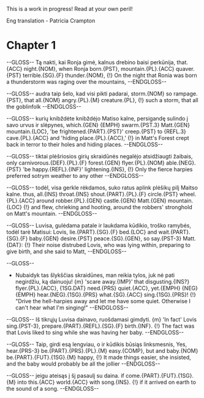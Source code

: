 This is a work in progress! Read at your own peril!

Eng translation - Patricia Crampton

# Chapter 1

--GLOSS--
Tą nakti, kai Ronja gimė, kalnus drebino baisi perkūnija,
that.{ACC} night.{NOM}, when Ronja born.{PST}, mountain.{PL}.{ACC} quaver.{PST} terrible.{SG}.{F} thunder.{NOM},
{!} On the night that Ronia was born a thunderstorm was raging over the mountains, 
--ENDGLOSS--

--GLOSS--
audra taip šelo, kad visi pikti padarai,
storm.{NOM} so rampage.{PST}, that all.{NOM} angry.{PL}.{M} creature.{PL},
{!} such a storm, that all the goblinfolk
--ENDGLOSS--

--GLOSS--
kurių knibždėte knibždėjo Matiso kalne, persigandę sulindo į savo urvus ir slėpynes,
which.{GEN} {EMPH} swarm.{PST.3} Matt.{GEN} mountain.{LOC}, 'be frightened.{PART}.{PST}' creep.{PST} to {REFL.3} cave.{PL}.{ACC} and 'hiding place.{PL}.{ACC},'
{!} in Matt's Forest crept back in terror to their holes and hiding places.
--ENDGLOSS--

--GLOSS--
tiktai plėšriosios girių skraidūnės negalėjo atsidžiaugti žaibais,
only carnivorous.{DEF}.{PL}.{F} forest.{GEN} flyer.{PL}.{NOM} able.{NEG}.{PST} 'be happy.{REFL}.{INF}' lightening.{INS},
{!} Only the fierce harpies preferred sotrym weather to any other
--ENDGLOSS--

--GLOSS--
todėl, visa gerkle rėkdamos, suko ratus aplink plėšikų pilį Maitso kalne.
thus, all.{INS} throat.{INS} shout.{PART}.{PL}.{F} circle.{PST} wheel.{PL}.{ACC} around robber.{PL}.{GEN} castle.{GEN} Matt.{GEN} mountain.{LOC}
{!} and flew, chrieking and hooting, around the robbers' stronghold on Matt's mountain.
--ENDGLOSS--

--GLOSS--
Luvisa, gulėdama patale ir laukdama kūdikio, troško ramybės, todėl tarė Matisui:
Lovis, lie.{PART}.{SG}.{F} bed.{LOC} and wait.{PART}.{SG}.{F} baby.{GEN} desire.{PST} peace.{SG}.{GEN}, so say.{PST-3} Matt.{DAT}:
{!} Their noise distrubed Lovis, who was lying within, preparing to give birth, and she said to Matt,
--ENDGLOSS--

--GLOSS--
- Nubaidyk tas šlykščias skraidūnes, man reikia tylos, juk nė pati negirdžiu, ką dainuoju!
{m} 'scare away.{IMP}' that disgusting.{INS?} flyer.{PL}.{ACC}, {1SG.DAT} need.{PRS} quiet.{ACC}, yet.{EMPH} {NEG} {EMPH} hear.{NEG}.{1SG}.{PRS} what.{SG}.{ACC} sing.{1SG}.{PRS}!
{!} "Drive the hell-harpies away and let me have some quiet. Otherwise I can't hear what I'm singing!"
--ENDGLOSS--

--GLOSS--
Iš tikrųjų Luvisa dainavo, ruošdamasi gimdyti.
{m} 'In fact' Lovis sing.{PST-3}, prepare.{PART}.{REFL}.{SG}.{F} birth.{INF}.
{!} The fact was that Lovis liked to sing while she was having her baby.
--ENDGLOSS--

--GLOSS--
Taip, girdi esą lengviau, o ir kūdikis būsiąs linksmesnis,
Yes, hear.{PRS-3} be.{PART}.{PRS}.{PL}.{M} easy.{COMP}, but and baby.{NOM} be.{PART}.{FUT}.{1SG}.{M} happy,
{!} It made things easier, she insisted, and the baby would probably be all the jollier
--ENDGLOSS--

--GLOSS--
jeigu ateisąs į šį pasaulį su daina.
if come.{PART}.{FUT}.{1SG}.{M} into this.{ACC} world.{ACC} with song.{INS}.
{!} if it arrived on earth to the sound of a song.
--ENDGLOSS--
